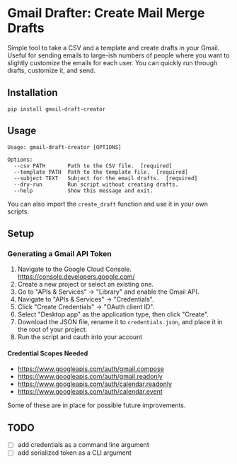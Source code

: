 # Gmail Drafter: Create Mail Merge Drafts

Simple tool to take a CSV and a template and create drafts in your Gmail. Useful for sending emails to large-ish numbers
of people where you want to slightly customize the emails for each user. You can quickly run through drafts, customize it, and send.

## Installation

```shell
pip install gmail-draft-creator
```

## Usage

```shell
Usage: gmail-draft-creator [OPTIONS]

Options:
  --csv PATH       Path to the CSV file.  [required]
  --template PATH  Path to the template file.  [required]
  --subject TEXT   Subject for the email drafts.  [required]
  --dry-run        Run script without creating drafts.
  --help           Show this message and exit.

```

You can also import the `create_draft` function and use it in your own scripts.

## Setup

### Generating a Gmail API Token

1. Navigate to the Google Cloud Console. https://console.developers.google.com/
2. Create a new project or select an existing one.
3. Go to "APIs & Services" -> "Library" and enable the Gmail API.
4. Navigate to "APIs & Services" -> "Credentials".
5. Click "Create Credentials" -> "OAuth client ID".
6. Select "Desktop app" as the application type, then click "Create".
7. Download the JSON file, rename it to `credentials.json`, and place it in the root of your project.
8. Run the script and oauth into your account

#### Credential Scopes Needed

* https://www.googleapis.com/auth/gmail.compose
* https://www.googleapis.com/auth/gmail.readonly
* https://www.googleapis.com/auth/calendar.readonly
* https://www.googleapis.com/auth/calendar.event

Some of these are in place for possible future improvements.

## TODO

- [ ] add credentials as a command line argument
- [ ] add serialized token as a CLI argument